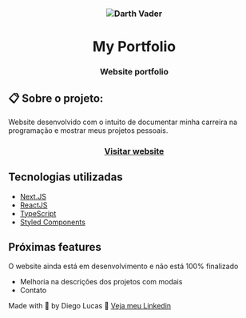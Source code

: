 <h3 align="center">
  <img src="https://cdn2.iconfinder.com/data/icons/space-82/64/darth-vader-256.png" alt="Darth Vader" />
</h3>

<h1 align="center">My Portfolio</h1>

<h3 align="center">Website portfolio</h3>

## 📋 Sobre o projeto:

Website desenvolvido com o intuito de documentar minha carreira na programação e mostrar meus projetos pessoais.

<h3 align="center">
  <a align="center" href="https://diegolucas.vercel.app/">Visitar website</a>
</h3>

## Tecnologias utilizadas

- [Next.JS](https://nextjs.org/)
- [ReactJS](https://reactjs.org/)
- [TypeScript](https://www.typescriptlang.org/)
- [Styled Components](https://styled-components.com/)

## Próximas features

O website ainda está em desenvolvimento e não está 100% finalizado

- Melhoria na descrições dos projetos com modais
- Contato

Made with 💜 by Diego Lucas 👋 [Veja meu Linkedin](https://www.linkedin.com/in/diego-lucas-293682181/)
